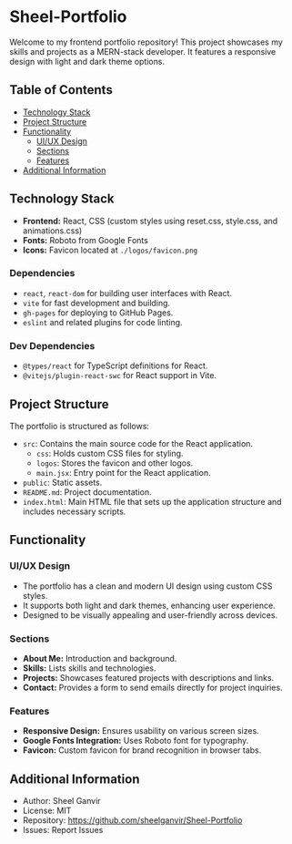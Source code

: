 # Sheel-Portfolio

Welcome to my frontend portfolio repository! This project showcases my skills and projects as a MERN-stack developer. It features a responsive design with light and dark theme options.

## Table of Contents
- [Technology Stack](#technology-stack)
- [Project Structure](#project-structure)
- [Functionality](#functionality)
  - [UI/UX Design](#uiux-design)
  - [Sections](#sections)
  - [Features](#features)
- [Additional Information](#additional-information)

## Technology Stack
- **Frontend:** React, CSS (custom styles using reset.css, style.css, and animations.css)
- **Fonts:** Roboto from Google Fonts
- **Icons:** Favicon located at `./logos/favicon.png`

### Dependencies
- `react`, `react-dom` for building user interfaces with React.
- `vite` for fast development and building.
- `gh-pages` for deploying to GitHub Pages.
- `eslint` and related plugins for code linting.

### Dev Dependencies
- `@types/react` for TypeScript definitions for React.
- `@vitejs/plugin-react-swc` for React support in Vite.

## Project Structure
The portfolio is structured as follows:
- `src`: Contains the main source code for the React application.
  - `css`: Holds custom CSS files for styling.
  - `logos`: Stores the favicon and other logos.
  - `main.jsx`: Entry point for the React application.
- `public`: Static assets.
- `README.md`: Project documentation.
- `index.html`: Main HTML file that sets up the application structure and includes necessary scripts.

## Functionality
### UI/UX Design
- The portfolio has a clean and modern UI design using custom CSS styles.
- It supports both light and dark themes, enhancing user experience.
- Designed to be visually appealing and user-friendly across devices.

### Sections
- **About Me:** Introduction and background.
- **Skills:** Lists skills and technologies.
- **Projects:** Showcases featured projects with descriptions and links.
- **Contact:** Provides a form to send emails directly for project inquiries.

### Features
- **Responsive Design:** Ensures usability on various screen sizes.
- **Google Fonts Integration:** Uses Roboto font for typography.
- **Favicon:** Custom favicon for brand recognition in browser tabs.

## Additional Information
- Author: Sheel Ganvir
- License: MIT
- Repository: https://github.com/sheelganvir/Sheel-Portfolio
- Issues: Report Issues
